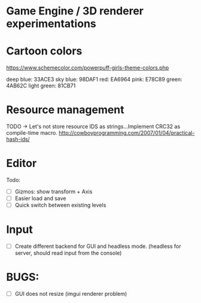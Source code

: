 # Game Engine / 3D renderer experimentations


# Cartoon colors

https://www.schemecolor.com/powerpuff-girls-theme-colors.php

deep blue: 33ACE3
sky blue: 98DAF1
red: EA6964
pink: E78C89
green: 4AB62C
light green: 81CB71

# Resource management

TODO -> Let's not store resource IDS as strings...Implement CRC32 as compile-time macro.
http://cowboyprogramming.com/2007/01/04/practical-hash-ids/

# Editor

Todo:
- [ ] Gizmos: show transform + Axis
- [ ] Easier load and save
- [ ] Quick switch between existing levels

# Input

- [ ] Create different backend for GUI and headless mode. (headless for server, should
      read input from the console)

# BUGS:

- [ ] GUI does not resize (imgui renderer problem)

